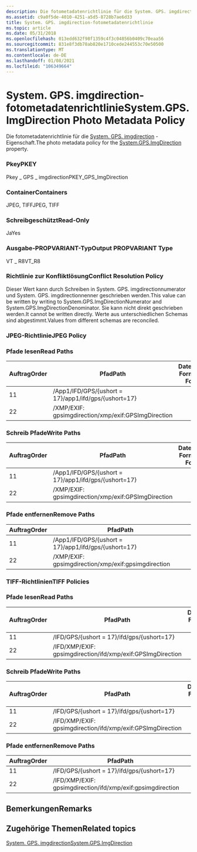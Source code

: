 ```yaml
---
description: Die fotometadatenrichtlinie für die System. GPS. imgdirection-Eigenschaft.
ms.assetid: c9a0f5de-4010-4251-a5d5-8728b7ae6d33
title: System. GPS. imgdirection-fotometadatenrichtlinie
ms.topic: article
ms.date: 05/31/2018
ms.openlocfilehash: 013edd632f98f1359c4f3c04856b0409c70eaa56
ms.sourcegitcommit: 831e8f3db78ab820e1710cede244553c70e50500
ms.translationtype: MT
ms.contentlocale: de-DE
ms.lasthandoff: 01/08/2021
ms.locfileid: "106349664"
---
```

# <a name="systemgpsimgdirection-photo-metadata-policy"></a><span data-ttu-id="a3deb-103">System. GPS. imgdirection-fotometadatenrichtlinie</span><span class="sxs-lookup"><span data-stu-id="a3deb-103">System.GPS.ImgDirection Photo Metadata Policy</span></span>

<span data-ttu-id="a3deb-104">Die fotometadatenrichtlinie für die [System. GPS. imgdirection](../properties/props-system-gps-imgdirection.md) -Eigenschaft.</span><span class="sxs-lookup"><span data-stu-id="a3deb-104">The photo metadata policy for the [System.GPS.ImgDirection](../properties/props-system-gps-imgdirection.md) property.</span></span>

### <a name="pkey"></a><span data-ttu-id="a3deb-105">Pkey</span><span class="sxs-lookup"><span data-stu-id="a3deb-105">PKEY</span></span>

<span data-ttu-id="a3deb-106">Pkey \_ GPS \_ imgdirection</span><span class="sxs-lookup"><span data-stu-id="a3deb-106">PKEY\_GPS\_ImgDirection</span></span>

### <a name="containers"></a><span data-ttu-id="a3deb-107">Container</span><span class="sxs-lookup"><span data-stu-id="a3deb-107">Containers</span></span>

<span data-ttu-id="a3deb-108">JPEG, TIFF</span><span class="sxs-lookup"><span data-stu-id="a3deb-108">JPEG, TIFF</span></span>

### <a name="read-only"></a><span data-ttu-id="a3deb-109">Schreibgeschützt</span><span class="sxs-lookup"><span data-stu-id="a3deb-109">Read-Only</span></span>

<span data-ttu-id="a3deb-110">Ja</span><span class="sxs-lookup"><span data-stu-id="a3deb-110">Yes</span></span>

### <a name="output-propvariant-type"></a><span data-ttu-id="a3deb-111">Ausgabe-PROPVARIANT-Typ</span><span class="sxs-lookup"><span data-stu-id="a3deb-111">Output PROPVARIANT Type</span></span>

<span data-ttu-id="a3deb-112">VT \_ R8</span><span class="sxs-lookup"><span data-stu-id="a3deb-112">VT\_R8</span></span>

### <a name="conflict-resolution-policy"></a><span data-ttu-id="a3deb-113">Richtlinie zur Konfliktlösung</span><span class="sxs-lookup"><span data-stu-id="a3deb-113">Conflict Resolution Policy</span></span>

<span data-ttu-id="a3deb-114">Dieser Wert kann durch Schreiben in System. GPS. imgdirectionnumerator und System. GPS. imgdirectionnenner geschrieben werden.</span><span class="sxs-lookup"><span data-stu-id="a3deb-114">This value can be written by writing to System.GPS.ImgDirectionNumerator and System.GPS.ImgDirectionDenominator.</span></span> <span data-ttu-id="a3deb-115">Sie kann nicht direkt geschrieben werden.</span><span class="sxs-lookup"><span data-stu-id="a3deb-115">It cannot be written directly.</span></span> <span data-ttu-id="a3deb-116">Werte aus unterschiedlichen Schemas sind abgestimmt.</span><span class="sxs-lookup"><span data-stu-id="a3deb-116">Values from different schemas are reconciled.</span></span>

### <a name="jpeg-policy"></a><span data-ttu-id="a3deb-117">JPEG-Richtlinie</span><span class="sxs-lookup"><span data-stu-id="a3deb-117">JPEG Policy</span></span>

### <a name="read-paths"></a><span data-ttu-id="a3deb-118">Pfade lesen</span><span class="sxs-lookup"><span data-stu-id="a3deb-118">Read Paths</span></span>



| <span data-ttu-id="a3deb-119">Auftrag</span><span class="sxs-lookup"><span data-stu-id="a3deb-119">Order</span></span> | <span data-ttu-id="a3deb-120">Pfad</span><span class="sxs-lookup"><span data-stu-id="a3deb-120">Path</span></span>                      | <span data-ttu-id="a3deb-121">Datenträger Format</span><span class="sxs-lookup"><span data-stu-id="a3deb-121">Disk Format</span></span> |
|-------|---------------------------|-------------|
| <span data-ttu-id="a3deb-122">1</span><span class="sxs-lookup"><span data-stu-id="a3deb-122">1</span></span>     | <span data-ttu-id="a3deb-123">/App1/IFD/GPS/{ushort = 17}</span><span class="sxs-lookup"><span data-stu-id="a3deb-123">/app1/ifd/gps/{ushort=17}</span></span> |             |
| <span data-ttu-id="a3deb-124">2</span><span class="sxs-lookup"><span data-stu-id="a3deb-124">2</span></span>     | <span data-ttu-id="a3deb-125">/XMP/EXIF: gpsimgdirection</span><span class="sxs-lookup"><span data-stu-id="a3deb-125">/xmp/exif:GPSImgDirection</span></span> |             |



 

### <a name="write-paths"></a><span data-ttu-id="a3deb-126">Schreib Pfade</span><span class="sxs-lookup"><span data-stu-id="a3deb-126">Write Paths</span></span>



| <span data-ttu-id="a3deb-127">Auftrag</span><span class="sxs-lookup"><span data-stu-id="a3deb-127">Order</span></span> | <span data-ttu-id="a3deb-128">Pfad</span><span class="sxs-lookup"><span data-stu-id="a3deb-128">Path</span></span>                      | <span data-ttu-id="a3deb-129">Datenträger Format</span><span class="sxs-lookup"><span data-stu-id="a3deb-129">Disk Format</span></span> |
|-------|---------------------------|-------------|
| <span data-ttu-id="a3deb-130">1</span><span class="sxs-lookup"><span data-stu-id="a3deb-130">1</span></span>     | <span data-ttu-id="a3deb-131">/App1/IFD/GPS/{ushort = 17}</span><span class="sxs-lookup"><span data-stu-id="a3deb-131">/app1/ifd/gps/{ushort=17}</span></span> |             |
| <span data-ttu-id="a3deb-132">2</span><span class="sxs-lookup"><span data-stu-id="a3deb-132">2</span></span>     | <span data-ttu-id="a3deb-133">/XMP/EXIF: gpsimgdirection</span><span class="sxs-lookup"><span data-stu-id="a3deb-133">/xmp/exif:GPSImgDirection</span></span> |             |



 

### <a name="remove-paths"></a><span data-ttu-id="a3deb-134">Pfade entfernen</span><span class="sxs-lookup"><span data-stu-id="a3deb-134">Remove Paths</span></span>



| <span data-ttu-id="a3deb-135">Auftrag</span><span class="sxs-lookup"><span data-stu-id="a3deb-135">Order</span></span> | <span data-ttu-id="a3deb-136">Pfad</span><span class="sxs-lookup"><span data-stu-id="a3deb-136">Path</span></span>                      |
|-------|---------------------------|
| <span data-ttu-id="a3deb-137">1</span><span class="sxs-lookup"><span data-stu-id="a3deb-137">1</span></span>     | <span data-ttu-id="a3deb-138">/App1/IFD/GPS/{ushort = 17}</span><span class="sxs-lookup"><span data-stu-id="a3deb-138">/app1/ifd/gps/{ushort=17}</span></span> |
| <span data-ttu-id="a3deb-139">2</span><span class="sxs-lookup"><span data-stu-id="a3deb-139">2</span></span>     | <span data-ttu-id="a3deb-140">/XMP/EXIF: gpsimgdirection</span><span class="sxs-lookup"><span data-stu-id="a3deb-140">/xmp/exif:gpsimgdirection</span></span> |



 

### <a name="tiff-policies"></a><span data-ttu-id="a3deb-141">TIFF-Richtlinien</span><span class="sxs-lookup"><span data-stu-id="a3deb-141">TIFF Policies</span></span>

### <a name="read-paths"></a><span data-ttu-id="a3deb-142">Pfade lesen</span><span class="sxs-lookup"><span data-stu-id="a3deb-142">Read Paths</span></span>



| <span data-ttu-id="a3deb-143">Auftrag</span><span class="sxs-lookup"><span data-stu-id="a3deb-143">Order</span></span> | <span data-ttu-id="a3deb-144">Pfad</span><span class="sxs-lookup"><span data-stu-id="a3deb-144">Path</span></span>                          | <span data-ttu-id="a3deb-145">Datenträger Format</span><span class="sxs-lookup"><span data-stu-id="a3deb-145">Disk Format</span></span> |
|-------|-------------------------------|-------------|
| <span data-ttu-id="a3deb-146">1</span><span class="sxs-lookup"><span data-stu-id="a3deb-146">1</span></span>     | <span data-ttu-id="a3deb-147">/IFD/GPS/{ushort = 17}</span><span class="sxs-lookup"><span data-stu-id="a3deb-147">/ifd/gps/{ushort=17}</span></span>          |             |
| <span data-ttu-id="a3deb-148">2</span><span class="sxs-lookup"><span data-stu-id="a3deb-148">2</span></span>     | <span data-ttu-id="a3deb-149">/IFD/XMP/EXIF: gpsimgdirection</span><span class="sxs-lookup"><span data-stu-id="a3deb-149">/ifd/xmp/exif:GPSImgDirection</span></span> |             |



 

### <a name="write-paths"></a><span data-ttu-id="a3deb-150">Schreib Pfade</span><span class="sxs-lookup"><span data-stu-id="a3deb-150">Write Paths</span></span>



| <span data-ttu-id="a3deb-151">Auftrag</span><span class="sxs-lookup"><span data-stu-id="a3deb-151">Order</span></span> | <span data-ttu-id="a3deb-152">Pfad</span><span class="sxs-lookup"><span data-stu-id="a3deb-152">Path</span></span>                          | <span data-ttu-id="a3deb-153">Datenträger Format</span><span class="sxs-lookup"><span data-stu-id="a3deb-153">Disk Format</span></span> |
|-------|-------------------------------|-------------|
| <span data-ttu-id="a3deb-154">1</span><span class="sxs-lookup"><span data-stu-id="a3deb-154">1</span></span>     | <span data-ttu-id="a3deb-155">/IFD/GPS/{ushort = 17}</span><span class="sxs-lookup"><span data-stu-id="a3deb-155">/ifd/gps/{ushort=17}</span></span>          |             |
| <span data-ttu-id="a3deb-156">2</span><span class="sxs-lookup"><span data-stu-id="a3deb-156">2</span></span>     | <span data-ttu-id="a3deb-157">/IFD/XMP/EXIF: gpsimgdirection</span><span class="sxs-lookup"><span data-stu-id="a3deb-157">/ifd/xmp/exif:GPSImgDirection</span></span> |             |



 

### <a name="remove-paths"></a><span data-ttu-id="a3deb-158">Pfade entfernen</span><span class="sxs-lookup"><span data-stu-id="a3deb-158">Remove Paths</span></span>



| <span data-ttu-id="a3deb-159">Auftrag</span><span class="sxs-lookup"><span data-stu-id="a3deb-159">Order</span></span> | <span data-ttu-id="a3deb-160">Pfad</span><span class="sxs-lookup"><span data-stu-id="a3deb-160">Path</span></span>                          |
|-------|-------------------------------|
| <span data-ttu-id="a3deb-161">1</span><span class="sxs-lookup"><span data-stu-id="a3deb-161">1</span></span>     | <span data-ttu-id="a3deb-162">/IFD/GPS/{ushort = 17}</span><span class="sxs-lookup"><span data-stu-id="a3deb-162">/ifd/gps/{ushort=17}</span></span>          |
| <span data-ttu-id="a3deb-163">2</span><span class="sxs-lookup"><span data-stu-id="a3deb-163">2</span></span>     | <span data-ttu-id="a3deb-164">/IFD/XMP/EXIF: gpsimgdirection</span><span class="sxs-lookup"><span data-stu-id="a3deb-164">/ifd/xmp/exif:gpsimgdirection</span></span> |



 

## <a name="remarks"></a><span data-ttu-id="a3deb-165">Bemerkungen</span><span class="sxs-lookup"><span data-stu-id="a3deb-165">Remarks</span></span>

## <a name="related-topics"></a><span data-ttu-id="a3deb-166">Zugehörige Themen</span><span class="sxs-lookup"><span data-stu-id="a3deb-166">Related topics</span></span>

<dl> <dt>

[<span data-ttu-id="a3deb-167">System. GPS. imgdirection</span><span class="sxs-lookup"><span data-stu-id="a3deb-167">System.GPS.ImgDirection</span></span>](../properties/props-system-gps-imgdirection.md)
</dt> </dl>

 

 
